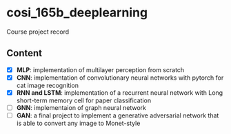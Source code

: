 # cosi_165b_deeplearning
Course project record

## Content
- [x] **MLP**: implementation of multilayer perception from scratch
- [x] **CNN**: implementation of convolutionary neural networks with pytorch for cat image recognition
- [x] **RNN and LSTM**: implementation of a recurrent neural network with Long short-term memory cell for paper classification
- [ ] **GNN**: implementaion of graph neural network
- [ ] **GAN**: a final project to implement a generative adversarial network that is able to convert any image to Monet-style
